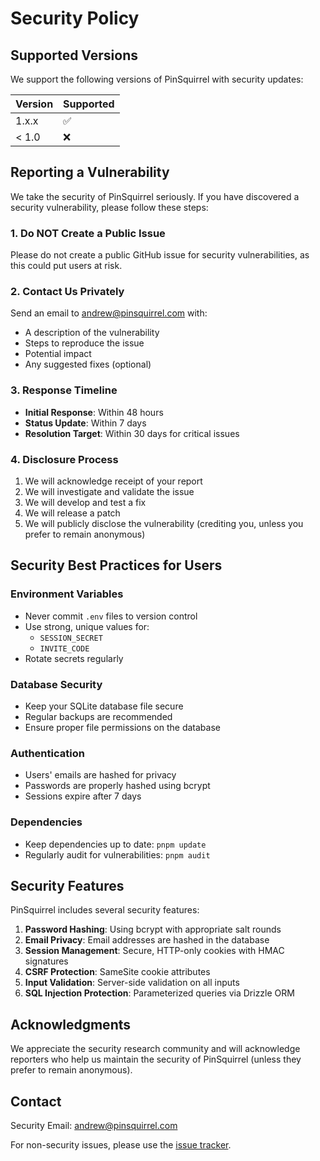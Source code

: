 # Security Policy

## Supported Versions

We support the following versions of PinSquirrel with security updates:

| Version | Supported          |
| ------- | ------------------ |
| 1.x.x   | :white_check_mark: |
| < 1.0   | :x:                |

## Reporting a Vulnerability

We take the security of PinSquirrel seriously. If you have discovered a security vulnerability, please follow these steps:

### 1. Do NOT Create a Public Issue

Please do not create a public GitHub issue for security vulnerabilities, as this could put users at risk.

### 2. Contact Us Privately

Send an email to andrew@pinsquirrel.com with:

- A description of the vulnerability
- Steps to reproduce the issue
- Potential impact
- Any suggested fixes (optional)

### 3. Response Timeline

- **Initial Response**: Within 48 hours
- **Status Update**: Within 7 days
- **Resolution Target**: Within 30 days for critical issues

### 4. Disclosure Process

1. We will acknowledge receipt of your report
2. We will investigate and validate the issue
3. We will develop and test a fix
4. We will release a patch
5. We will publicly disclose the vulnerability (crediting you, unless you prefer to remain anonymous)

## Security Best Practices for Users

### Environment Variables

- Never commit `.env` files to version control
- Use strong, unique values for:
  - `SESSION_SECRET`
  - `INVITE_CODE`
- Rotate secrets regularly

### Database Security

- Keep your SQLite database file secure
- Regular backups are recommended
- Ensure proper file permissions on the database

### Authentication

- Users' emails are hashed for privacy
- Passwords are properly hashed using bcrypt
- Sessions expire after 7 days

### Dependencies

- Keep dependencies up to date: `pnpm update`
- Regularly audit for vulnerabilities: `pnpm audit`

## Security Features

PinSquirrel includes several security features:

1. **Password Hashing**: Using bcrypt with appropriate salt rounds
2. **Email Privacy**: Email addresses are hashed in the database
3. **Session Management**: Secure, HTTP-only cookies with HMAC signatures
4. **CSRF Protection**: SameSite cookie attributes
5. **Input Validation**: Server-side validation on all inputs
6. **SQL Injection Protection**: Parameterized queries via Drizzle ORM

## Acknowledgments

We appreciate the security research community and will acknowledge reporters who help us maintain the security of PinSquirrel (unless they prefer to remain anonymous).

## Contact

Security Email: andrew@pinsquirrel.com

For non-security issues, please use the [issue tracker](https://github.com/andrewshell/pinsquirrel/issues).
